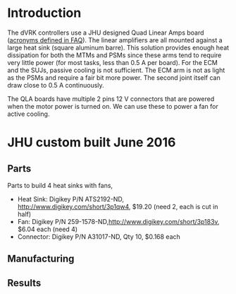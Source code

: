 # Introduction

The dVRK controllers use a JHU designed Quad Linear Amps board ([acronyms defined in FAQ](/jhu-dvrk/sawIntuitiveResearchKit/wiki/FAQ)).  The linear amplifiers are all mounted against a large heat sink (square aluminum barre).  This solution provides enough heat dissipation for both the MTMs and PSMs since these arms tend to require very little power (for most tasks, less than 0.5 A per board).  For the ECM and the SUJs, passive cooling is not sufficient.  The ECM arm is not as light as the PSMs and require a fair bit more power.  The second joint itself can draw close to 0.5 A continuously.

The QLA boards have multiple 2 pins 12 V connectors that are powered when the motor power is turned on.  We can use these to power a fan for active cooling.

# JHU custom built June 2016 

## Parts

Parts to build 4 heat sinks with fans,
 * Heat Sink: Digikey P/N ATS2192-ND, http://www.digikey.com/short/3p1qw4, $19.20 (need 2, each is cut in half)
 * Fan: Digikey P/N 259-1578-ND,http://www.digikey.com/short/3p183v, $6.04 each (need 4)
 * Connector: Digikey P/N A31017-ND, Qty 10, $0.168 each

## Manufacturing


## Results